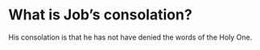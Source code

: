 # What is Job’s consolation?

His consolation is that he has not have denied the words of the Holy One.
